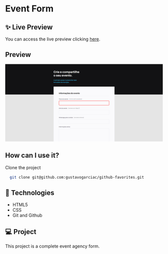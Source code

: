 
# Event Form

## ✨ Live Preview
You can access the live preview clicking [here](https://github-favorites-theta.vercel.app/).
## Preview

![App Screenshot](./assets/thumbnail.png)


## How can I use it?

Clone the project

```bash
  git clone git@github.com:gustavogarciac/github-favorites.git
```



## 🚀 Technologies

- HTML5
- CSS
- Git and Github

## 💻 Project
This project is a complete event agency form.

